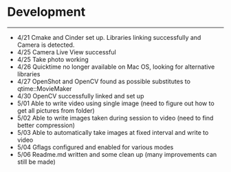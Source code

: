 # Development

---

+ 4/21 Cmake and Cinder set up. Libraries linking successfully and Camera is detected.
+ 4/25 Camera Live View successful
+ 4/25 Take photo working
+ 4/26 Quicktime no longer available on Mac OS, looking for alternative libraries
+ 4/27 OpenShot and OpenCV found as possible substitutes to qtime::MovieMaker
+ 4/30 OpenCV successfully linked and set up
+ 5/01 Able to write video using single image (need to figure out how to get all pictures from folder)
+ 5/02 Able to write images taken during session to video (need to find better compression)
+ 5/03 Able to automatically take images at fixed interval and write to video
+ 5/04 Gflags configured and enabled for various modes
+ 5/06 Readme.md written and some clean up (many improvements can still be made)
